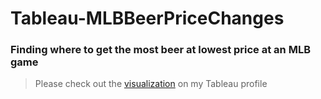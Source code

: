# Tableau-MLBBeerPriceChanges
### Finding where to get the most beer at lowest price at an MLB game
> Please check out the [visualization](https://public.tableau.com/profile/pallavi4072#!/vizhome/FinalProject_MLB_BeerPrices_0/BeerPrices) on my Tableau profile
